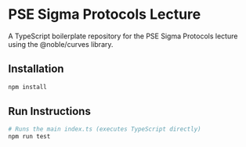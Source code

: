 # PSE Sigma Protocols Lecture

A TypeScript boilerplate repository for the PSE Sigma Protocols lecture using the @noble/curves library.

## Installation

```bash
npm install
```

## Run Instructions

```bash
# Runs the main index.ts (executes TypeScript directly)
npm run test
```
